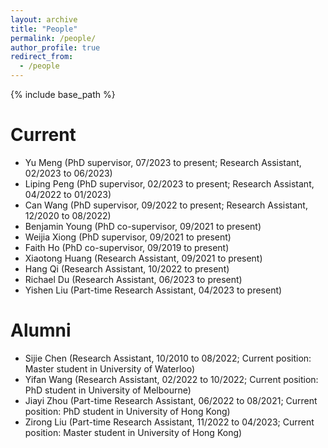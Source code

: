 ```yaml
---
layout: archive
title: "People"
permalink: /people/
author_profile: true
redirect_from:
  - /people
---
```


{% include base_path %}

Current
======
* Yu Meng (PhD supervisor, 07/2023 to present; Research Assistant, 02/2023 to 06/2023)
* Liping Peng (PhD supervisor, 02/2023 to present; Research Assistant, 04/2022 to 01/2023)
* Can Wang (PhD supervisor, 09/2022 to present; Research Assistant, 12/2020 to 08/2022)
* Benjamin Young (PhD co-supervisor, 09/2021 to present)
* Weijia Xiong (PhD supervisor, 09/2021 to present)
* Faith Ho (PhD co-supervisor, 09/2019 to present)
* Xiaotong Huang (Research Assistant, 09/2021 to present)
* Hang Qi (Research Assistant, 10/2022 to present)
* Richael Du (Research Assistant, 06/2023 to present)
* Yishen Liu (Part-time Research Assistant, 04/2023 to present)
  
Alumni
======
* Sijie Chen (Research Assistant, 10/2010 to 08/2022; Current position: Master student in University of Waterloo)
* Yifan Wang (Research Assistant, 02/2022 to 10/2022; Current position: PhD student in University of Melbourne)
* Jiayi Zhou (Part-time Research Assistant, 06/2022 to 08/2021; Current position: PhD student in University of Hong Kong)
* Zirong Liu (Part-time Research Assistant, 11/2022 to 04/2023; Current position: Master student in University of Hong Kong)  
